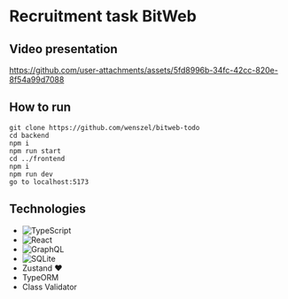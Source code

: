 
# Recruitment task BitWeb

## Video presentation
https://github.com/user-attachments/assets/5fd8996b-34fc-42cc-820e-8f54a99d7088


## How to run

    git clone https://github.com/wenszel/bitweb-todo
    cd backend 
    npm i
    npm run start
    cd ../frontend
    npm i
    npm run dev
    go to localhost:5173

## Technologies
- ![TypeScript](https://img.shields.io/badge/typescript-%23007ACC.svg?style=for-the-badge&logo=typescript&logoColor=white)
- ![React](https://img.shields.io/badge/react-%2320232a.svg?style=for-the-badge&logo=react&logoColor=%2361DAFB)
- ![GraphQL](https://img.shields.io/badge/-GraphQL-E10098?style=for-the-badge&logo=graphql&logoColor=white)
- ![SQLite](https://img.shields.io/badge/sqlite-%2307405e.svg?style=for-the-badge&logo=sqlite&logoColor=white)
- Zustand ❤️
- TypeORM
- Class Validator


